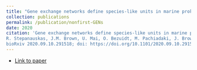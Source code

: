 ```yaml
---
title: "Gene exchange networks define species-like units in marine prokaryotes"
collection: publications
permalink: /publication/nonfirst-GENs
date: 2020
citation: 'Gene exchange networks define species-like units in marine prokaryotes
R. Stepanauskas, J.M. Brown, U. Mai, O. Bezuidt, M. Pachiadaki, J. Brown, S.J. Biller, P.M. Berube, N.R. Record, S. Mirarab
bioRxiv 2020.09.10.291518; doi: https://doi.org/10.1101/2020.09.10.291518'
---
```

* [Link to paper](https://www.biorxiv.org/content/10.1101/2020.09.10.291518v1.abstract)
